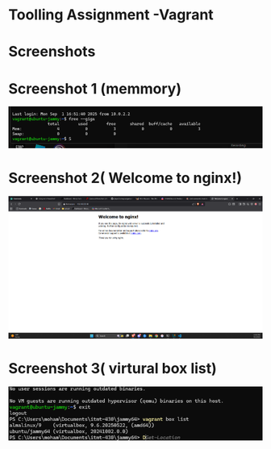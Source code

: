 # Toolling Assignment -Vagrant
# Screenshots

# Screenshot 1 (memmory)
![Screenshot of memory]( media/screenshot23.png)

# Screenshot 2( Welcome to nginx!)
![Welcome to nginx!](media/nginx.png)

# Screenshot 3( virtural box list)
![virtualbox](media/virtualbox.png)





